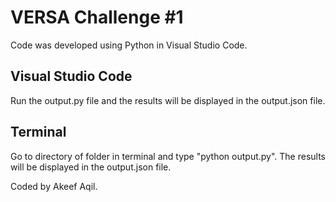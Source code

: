 # VERSA Challenge #1

Code was developed using Python in Visual Studio Code. 

## Visual Studio Code
Run the output.py file and the results will be displayed in the output.json file.

## Terminal
Go to directory of folder in terminal and type "python output.py". The results will be displayed in the output.json file.

Coded by Akeef Aqil.
